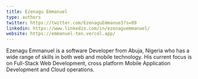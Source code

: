 ```yaml
---
title: Ezenagu Emmanuel
type: authors
twitter: https://twitter.com/EzenaguEmmanue3?s=09
linkedin: https://www.linkedin.com/in/ezenaguemmanuel/
website: https://emmanuel-ten.vercel.app/
---
```

Ezenagu Emmanuel is a software Developer from Abuja, Nigeria who has a wide range of skills in both web and mobile technology. His current focus is on Full-Stack Web Development, cross platform Mobile Application Development and Cloud operations.
